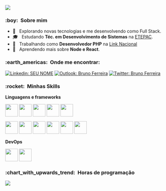 <link rel="stylesheet" href="https://cdn.jsdelivr.net/gh/devicons/devicon@v2.14.0/devicon.min.css">

![](https://komarev.com/ghpvc/?username=srbrunoferreira&style=flat-square)

<h3> :boy: &nbsp;Sobre mim </h3>

- 🤔 &nbsp; Explorando novas tecnologias e me desenvolvendo como Full Stack.
- 🎓 &nbsp; Estudando **Téc. em Desenvolvimento de Sistemas** na <a href="https://www.linkedin.com/company/etepac/about/" target="_blank">ETEPAC</a>.
- 💼 &nbsp; Trabalhando como **Desenvolvedor PHP** na <a href="https://www.linkedin.com/company/linknacional/" target="_blank">Link Nacional</a>
- 🌱 &nbsp; Aprendendo mais sobre **Node e React**.

<h3> :earth_americas: &nbsp;Onde me encontrar: </h3>

[![Linkedin: SEU NOME](https://img.shields.io/badge/-brunoferreiradc-blue?style=flat-round&logo=Linkedin&logoColor=white&link=https://www.linkedin.com/in/brunoferreiradc/)](https://www.linkedin.com/in/brunoferreiradc/)
[![Outlook: Bruno Ferreira](https://img.shields.io/badge/-srbrunoferreira@outlook.com-006bed?style=flat-round&logo=Gmail&logoColor=white&link=mailto:srbrunoferreira@outlook.com)](mailto:srbrunoferreira@outlook.com)
[![Twitter: Bruno Ferreira](https://img.shields.io/badge/-Twitter-006bed?style=flat-round&logo=Twitter&logoColor=white&link=https://twitter.com/srbrunferreira)](https://twitter.com/srbrunferreira)

<h3> :rocket: &nbsp;Minhas Skills </h3>

**Linguagens e frameworks**
<div style="margin-bottom: 12px;">
  <img width="40" src="https://cdn.jsdelivr.net/gh/devicons/devicon/icons/vuejs/vuejs-original-wordmark.svg" />
  <img width="40" src="https://cdn.jsdelivr.net/gh/devicons/devicon/icons/react/react-original-wordmark.svg" />
  <img width="40" src="https://cdn.jsdelivr.net/gh/devicons/devicon/icons/html5/html5-original-wordmark.svg">
  <img width="40" src="https://cdn.jsdelivr.net/gh/devicons/devicon/icons/css3/css3-original-wordmark.svg" />
  <img width="40" src="https://cdn.jsdelivr.net/gh/devicons/devicon/icons/javascript/javascript-original.svg" />
</div>

<div>
  <img width="40" src="https://cdn.jsdelivr.net/gh/devicons/devicon/icons/php/php-plain.svg" />
  <img width="40" src="https://cdn.jsdelivr.net/gh/devicons/devicon/icons/nodejs/nodejs-plain-wordmark.svg" />
  <img width="40" src="https://cdn.jsdelivr.net/gh/devicons/devicon/icons/wordpress/wordpress-plain-wordmark.svg" />
  <img width="40" src="https://cdn.jsdelivr.net/gh/devicons/devicon/icons/mysql/mysql-plain-wordmark.svg" />
  <img width="40" src="https://cdn.jsdelivr.net/gh/devicons/devicon/icons/laravel/laravel-plain-wordmark.svg" />
  <img width="40" src="https://cdn.jsdelivr.net/gh/devicons/devicon/icons/python/python-original-wordmark.svg" />
</div>

**DevOps**

<img width="40" src="https://cdn.jsdelivr.net/gh/devicons/devicon/icons/git/git-original-wordmark.svg" />
<img width="40" src="https://cdn.jsdelivr.net/gh/devicons/devicon/icons/github/github-original-wordmark.svg" />


<h3> :chart_with_upwards_trend: &nbsp;Horas de programação </h3>

![](https://github-readme-stats.vercel.app/api/wakatime?username=srbrunoferreira&layout=compact&hide=e-mail,csv,batchfile,other,typescript,ini,text,xml,java,c)

